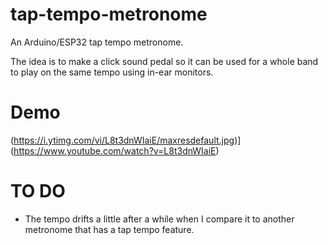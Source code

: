 # tap-tempo-metronome
An Arduino/ESP32 tap tempo metronome.

The idea is to make a click sound pedal so it can be used for a whole band to play on the same tempo using in-ear monitors.

# Demo
(https://i.ytimg.com/vi/L8t3dnWIaiE/maxresdefault.jpg)]
(https://www.youtube.com/watch?v=L8t3dnWIaiE)

# TO DO
- The tempo drifts a little after a while when I compare it to another metronome that has a tap tempo feature.
